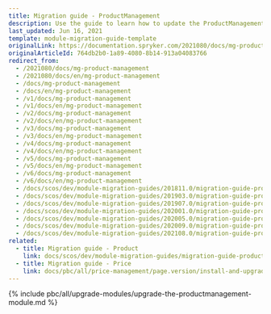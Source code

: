 ```yaml
---
title: Migration guide - ProductManagement
description: Use the guide to learn how to update the ProductManagement module to a newer version.
last_updated: Jun 16, 2021
template: module-migration-guide-template
originalLink: https://documentation.spryker.com/2021080/docs/mg-product-management
originalArticleId: 764db2b0-1a89-4080-8b14-913a04083766
redirect_from:
  - /2021080/docs/mg-product-management
  - /2021080/docs/en/mg-product-management
  - /docs/mg-product-management
  - /docs/en/mg-product-management
  - /v1/docs/mg-product-management
  - /v1/docs/en/mg-product-management
  - /v2/docs/mg-product-management
  - /v2/docs/en/mg-product-management
  - /v3/docs/mg-product-management
  - /v3/docs/en/mg-product-management
  - /v4/docs/mg-product-management
  - /v4/docs/en/mg-product-management
  - /v5/docs/mg-product-management
  - /v5/docs/en/mg-product-management
  - /v6/docs/mg-product-management
  - /v6/docs/en/mg-product-management
  - /docs/scos/dev/module-migration-guides/201811.0/migration-guide-productmanagement.html
  - /docs/scos/dev/module-migration-guides/201903.0/migration-guide-productmanagement.html
  - /docs/scos/dev/module-migration-guides/201907.0/migration-guide-productmanagement.html
  - /docs/scos/dev/module-migration-guides/202001.0/migration-guide-productmanagement.html
  - /docs/scos/dev/module-migration-guides/202005.0/migration-guide-productmanagement.html
  - /docs/scos/dev/module-migration-guides/202009.0/migration-guide-productmanagement.html
  - /docs/scos/dev/module-migration-guides/202108.0/migration-guide-productmanagement.html
related:
  - title: Migration guide - Product
    link: docs/scos/dev/module-migration-guides/migration-guide-product.html
  - title: Migration guide - Price
    link: docs/pbc/all/price-management/page.version/install-and-upgrade/upgrade-modules/upgrade-the-price-module.html
---
```

{% include pbc/all/upgrade-modules/upgrade-the-productmanagement-module.md %} <!-- To edit, see /_includes/pbc/all/upgrade-modules/upgrade-the-productmanagement-module.md -->
